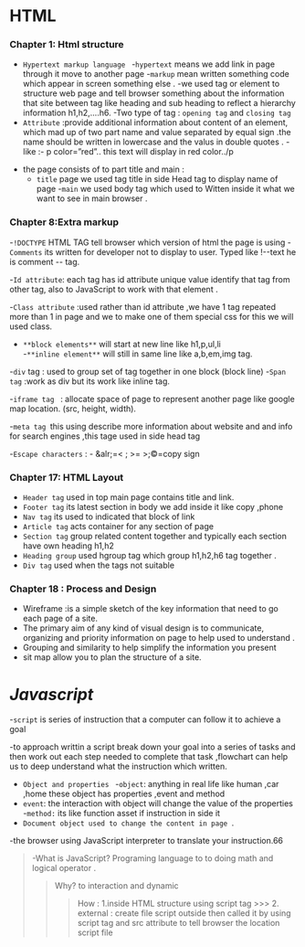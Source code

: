 #                        HTML

### Chapter 1: **Html structure**
-	`Hypertext markup language `
-`hypertext` means we add link in page through it move to another page
-`markup` mean written something code which appear in screen something else .
-we used tag or element to structure web page and tell browser something about the information that site between tag like heading and sub heading to reflect a hierarchy information h1,h2,….h6.
-Two type of tag : `opening tag` and `closing tag`
- `Attribute` :provide additional information about content of an element, which mad up of two part name and value separated by equal sign  .the name should be written in lowercase and the valus in double quotes .
   -like :- p color=”red”.. this text will display in red color../p
* the page consists of  to part title and main :
   - `title` page we used tag title in side Head tag to display name of page 
   -`main` we used body tag which used to Witten inside it what we want to see in main   browser .

### Chapter 8:**Extra markup**
-`!DOCTYPE` HTML TAG  tell browser which  version of html  the page is using 
-`Comments` its written for developer not to display to user. Typed like !--text he is comment  -- tag.

-`Id attribute`: each tag has id attribute unique  value identify that tag from other tag, also to JavaScript to work with that element .

-`Class attribute` :used rather than id attribute ,we have 1 tag repeated more than 1 in page and we to make one of them special css  for this we will used class.

-  `**block elements**` will start at new line like h1,p,ul,li  
-`**inline element**` will still in same line like a,b,em,img tag.

-`div` tag : used to group set of tag together  in one block (block line)
-`Span tag` :work as div but its work like inline tag.


-`iframe tag ` : allocate space of page to represent another page like google map location.
    (src, height, width).

-`meta tag `this using describe more information about website and and  info for search engines  ,this tage used in side head tag

-`Escape characters` :
     - &alr;=< ; &gt;= >;&copy;=copy sign
### Chapter 17: **HTML Layout**
-	`Header tag` used in top main page contains title and link.
-	`Footer tag` its latest section in body we add inside it like copy ,phone
-	`Nav tag` its used to indicated that block of link 
-	`Article tag` acts container for any section of page 
-	`Section tag` group related content together and  typically  each section have own heading h1,h2 
-	`Heading group` used hgroup tag which group h1,h2,h6 tag  together .
-	`Div tag` used when the tags not suitable 

### Chapter 18 : **Process and Design** 
-	Wireframe :is a simple sketch  of the key information that need to go each page of a site.
-	The primary aim of any kind of visual design is to communicate, organizing and priority information on page to help used to understand .
-	Grouping and similarity to help simplify the information you present 
-	sit map allow you to plan the structure of  a site.
 


#   **_Javascript_**
-`script` is series of instruction that a computer can follow it to achieve a goal

-to approach writtin a script break down your goal into a series of tasks and then work out  each step needed to complete that task ,flowchart can help us to deep understand what the instruction which written.
- `Object and properties `
-`object`: anything in real life like human ,car ,home these object  has properties ,event  and method 
- `event`: the interaction with object will change the value of the properties 
-`method:` its like function asset if instruction in side it
- `Document object used to change the content in page `.

-the browser using JavaScript interpreter to translate your instruction.66
>-What is JavaScript? Programing language to to doing math and logical operator .
>>Why? to interaction and dynamic 
>>>How : 1.inside HTML structure  using script tag 
      >>>  2. external  : create file script outside then called it by using  script  tag and src attribute to tell  browser the location script file
